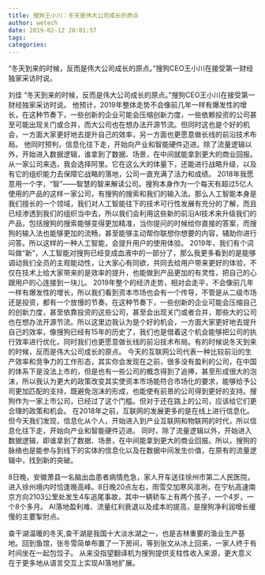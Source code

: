 ```yaml
---
title: 搜狗王小川：冬天是伟大公司成长的原点
author: wetech
date: 2019-02-12 20:01:57
tags: 
categories: 
---
```

“冬天到来的时候，反而是伟大公司成长的原点。”搜狗CEO王小川在接受第一财经独家采访时说。
<!-- more -->
刘佳
“冬天到来的时候，反而是伟大公司成长的原点。”搜狗CEO王小川在接受第一财经独家采访时说。
他预计，2019年整体走势不会像前几年一样有爆发性的增长，在这种节奏下，一些创新的企业可能会压缩创新力度，一些依赖投资的公司甚至可能出现关门或合并，而大公司也在想办法开源节流。但同时这也是个好的机会，一方面大家更好地去提升自己的效率，另一方面也更愿意做长线的前沿技术布局。
他同时预判，信息化往下走，开始向产业和智能硬件迈进。除了流量逻辑以外，开始进入数据逻辑，谁拿到了数据、场景，在中间就能拿到更大的商业回报。
从一家公司来选，我会选择阿里。它在这么大的体量下，还能进行战略升级，以及有它的组织能力去保障它战略的落地，公司一直充满了活力和成绩。
2018年我愿意用一个字，“智”——智慧的智来解读公司。搜狗本身作为一个每天有超过5亿人使用的产品的这样一家公司，有搜狗的搜索和我们的输入法。那么人工智能本身是我们擅长的一个领域，我们对人工智能往下的技术可行性发展有充分的了解，而且已经渗透到我们的组织当中去，所以我们会利用这些新的前沿AI技术来升级我们的产品，包括搜狗的搜索能够变得更加精准，当你提问的时候给你直接的答案，而搜狗的输入法也能够更加的流畅，甚至能够主动帮你联想你想要的内容，辅助你进行问答。所以这样的一种人工智能，会提升用户的使用体验。
2019年，我们有个词叫做“新”，人工智能对搜狗已经变成血液中的一部分了，那么我更多看到的是能够调动我们全员的主观能动性，让大家心有同欲，共同去给用户带来更好的体验，不仅在技术上给大家带来的是效率的提升，也能做到产品更加的有灵性，把自己的心跟用户的心连接到一块儿。
2019年整个的经济走势，相对会走平，不会像前几年一样有爆发性的增长，所以我们看到资本市场也会有一个传导，不管是从二级市场还是投资，都有一个放慢的节奏。在这种节奏下，一些创新的企业可能会压缩自己的创新力度，甚至依靠投资的这些公司，甚至会出现关门或者合并，那些大的公司也在想办法开源节流。所以这里边我认为是个好的机会，一方面大家更好地去提升自己的效率，像搜狗已经有15年的历史了，我们也是借着这个机会能够把公司的执行效率进行优化，同时我们也更愿意做长线的前沿技术布局。有的时候说冬天到来的时候，反而是伟大公司成长的原点。
今天的互联网公司代表一种比较前沿的生产效率和竞争力的工作形态，其实你会发现在之前，很多没有盈利的公司，在中国的体系下是没法上市的，但是也有一些公司的概念得到了追捧，甚至形成很大的泡沫，所以我认为更大的政策改变其实使资本市场能符合市场化的要求，能够给予公司更加匹配的支持，既避免泡沫的形成，也能使有前景的公司得到更好的支持。搜狗作为一家上市公司，已经过了这个门槛。但对于还在路上的公司，应该给它们更合理的政策和机会。
在2018年之前，互联网的发展更多的是在线上进行信息化。但今天我们发现，信息化从个人，开始进入到产业互联网和物联网的时代，所以信息化往下走，开始向产业和智能硬件迈进。
同时，除了流量逻辑以外，开始进入数据逻辑，即谁拿到了数据、场景，在中间能拿到更大的商业回报。所以，搜狗的脉络也是能参与到线下的实体的信息化以及在数据中间发生价值，在原有的流量逻辑中，找到新的突破。
 
 
8日晚，安徽萧县一名脑出血患者病情危急，家人开车送往徐州市第二人民医院，进入徐州境内时恰逢晚高峰。8日晚20点左右，雨雪交加寒风凛冽，在宁杭高速南京方向2103公里处发生4车追尾事故，其中一辆轿车上有两个孩子，一个4岁，一个8个多月。
AI落地盈利难、流量红利衰退以及成本的提高，是搜狗净利润增长缓慢的主要掣肘点。
查干湖温暖的冬天,查干湖是我国十大淡水湖之一，也是吉林重要的渔业生产基地。回到鱼馆，张冬雪简单布置了一下房间，等到张文从冰上回来，一家人终于有时间坐在一起包饺子。
从来没指望翻译机为搜狗提供支柱性收入来源，更大意义在于更多地从语言交互上实现AI落地扩展。
